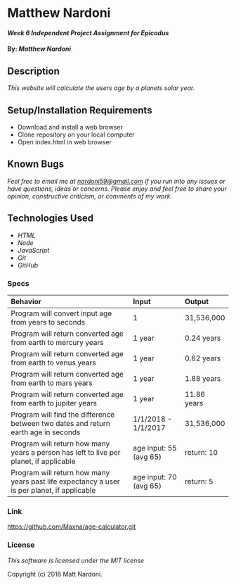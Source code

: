 # Matthew Nardoni

#### _Week 6 Independent Project Assignment for Epicodus_

#### By: _**Matthew Nardoni**_

## Description

_This website will calculate the users age by a planets solar year._

## Setup/Installation Requirements

* Download and install a web browser
* Clone repository on your local computer
* Open index.html in web browser

## Known Bugs

_Feel free to email me at [nardoni59@gmail.com](mailto:nardoni59@gmail.com) if you run into any issues or have questions, ideas or concerns. Please enjoy and feel free to share your opinion, constructive criticism, or comments of my work._

## Technologies Used

* _HTML_
* _Node_
* _JavaScript_
* _Git_
* _GitHub_

### Specs
| Behavior | Input | Output |
| :-------------     | :------------- | :------------- |
| Program will convert input age from years to seconds | 1 | 31,536,000 |
| Program will return converted age from earth to mercury years | 1 year | 0.24 years |
| Program will return converted age from earth to venus years | 1 year | 0.62 years |
| Program will return converted age from earth to mars years | 1 year | 1.88 years |
| Program will return converted age from earth to jupiter years | 1 year | 11.86 years |
| Program will find the difference between two dates and return earth age in seconds | 1/1/2018 - 1/1/2017 | 31,536,000 |
| Program will return how many years a person has left to live per planet, if applicable | age input: 55 (avg 65) | return: 10 |
| Program will return how many years past life expectancy a user is per planet, if applicable | age input: 70 (avg 65) | return: 5 |




### Link
https://github.com/Maxna/age-calculator.git

### License

_This software is licensed under the MIT license_

Copyright (c) 2018 Matt Nardoni.
